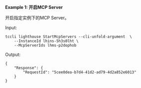 **Example 1: 开启MCP Server**

开启指定实例下的MCP Server。

Input: 

```
tccli lighthouse StartMcpServers --cli-unfold-argument  \
    --InstanceId lhins-5h3s0lht \
    --McpServerIds lhms-p2dophob
```

Output: 
```
{
    "Response": {
        "RequestId": "5cee0dea-b7d4-41d2-ad79-4d2a852e6013"
    }
}
```


